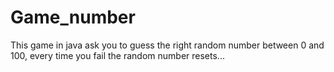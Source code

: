 # Game_number
This game in java ask you to guess the right random number between 0 and 100, every time you fail the random number resets...
